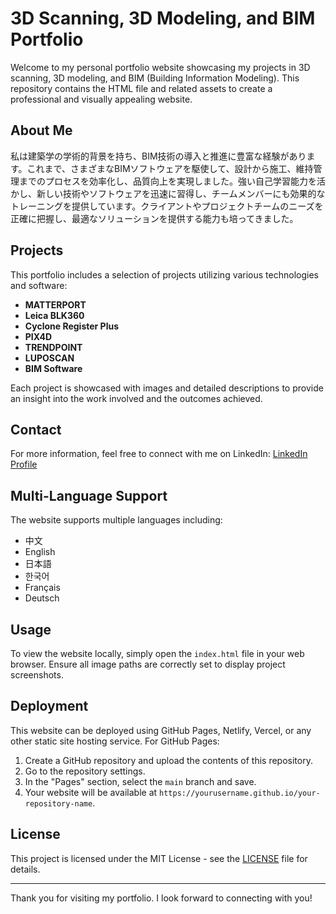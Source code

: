 # 3D Scanning, 3D Modeling, and BIM Portfolio

Welcome to my personal portfolio website showcasing my projects in 3D scanning, 3D modeling, and BIM (Building Information Modeling). This repository contains the HTML file and related assets to create a professional and visually appealing website.

## About Me

私は建築学の学術的背景を持ち、BIM技術の導入と推進に豊富な経験があります。これまで、さまざまなBIMソフトウェアを駆使して、設計から施工、維持管理までのプロセスを効率化し、品質向上を実現しました。強い自己学習能力を活かし、新しい技術やソフトウェアを迅速に習得し、チームメンバーにも効果的なトレーニングを提供しています。クライアントやプロジェクトチームのニーズを正確に把握し、最適なソリューションを提供する能力も培ってきました。

## Projects

This portfolio includes a selection of projects utilizing various technologies and software:

- **MATTERPORT**
- **Leica BLK360**
- **Cyclone Register Plus**
- **PIX4D**
- **TRENDPOINT**
- **LUPOSCAN**
- **BIM Software**

Each project is showcased with images and detailed descriptions to provide an insight into the work involved and the outcomes achieved.

## Contact

For more information, feel free to connect with me on LinkedIn:
[LinkedIn Profile](https://www.linkedin.com/in/your-profile)

## Multi-Language Support

The website supports multiple languages including:
- 中文
- English
- 日本語
- 한국어
- Français
- Deutsch

## Usage

To view the website locally, simply open the `index.html` file in your web browser. Ensure all image paths are correctly set to display project screenshots.

## Deployment

This website can be deployed using GitHub Pages, Netlify, Vercel, or any other static site hosting service. For GitHub Pages:

1. Create a GitHub repository and upload the contents of this repository.
2. Go to the repository settings.
3. In the "Pages" section, select the `main` branch and save.
4. Your website will be available at `https://yourusername.github.io/your-repository-name`.

## License

This project is licensed under the MIT License - see the [LICENSE](LICENSE) file for details.

---

Thank you for visiting my portfolio. I look forward to connecting with you!

